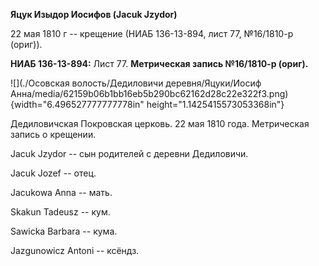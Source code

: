 **Яцук Изыдор Иосифов (Jacuk Jzydor)**

22 мая 1810 г -- крещение (НИАБ 136-13-894, лист 77, №16/1810-р (ориг)).

**НИАБ 136-13-894:** Лист 77. **Метрическая запись №16/1810-р (ориг).**

![](./Осовская волость/Дедиловичи деревня/Яцуки/Иосиф Анна/media/62159b06b1bb16eb5b290bc62162d28c22e322f3.png){width="6.496527777777778in"
height="1.1425415573053368in"}

Дедиловичская Покровская церковь. 22 мая 1810 года. Метрическая запись о
крещении.

Jacuk Jzydor -- сын родителей с деревни Дедиловичи.

Jacuk Jozef -- отец.

Jacukowa Anna -- мать.

Skakun Tadeusz -- кум.

Sawicka Barbara -- кума.

Jazgunowicz Antoni -- ксёндз.
